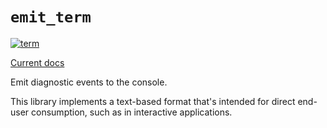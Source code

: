 # `emit_term`

[![term](https://github.com/emit-rs/emit/actions/workflows/term.yml/badge.svg)](https://github.com/emit-rs/emit/actions/workflows/term.yml)

[Current docs](https://docs.rs/emit_term/0.11.1/emit_term/index.html)

Emit diagnostic events to the console.

This library implements a text-based format that's intended for direct end-user consumption, such as in interactive applications.
